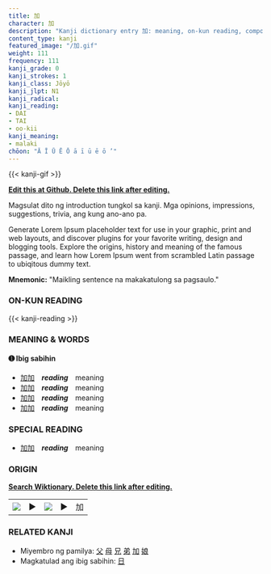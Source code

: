```yaml
---
title: 加
character: 加
description: "Kanji dictionary entry 加: meaning, on-kun reading, compounds, origin, related kanji"
content_type: kanji
featured_image: "/加.gif"
weight: 111
frequency: 111
kanji_grade: 0
kanji_strokes: 1
kanji_class: Jōyō
kanji_jlpt: N1
kanji_radical: 
kanji_reading: 
- DAI
- TAI
- oo-kii
kanji_meaning:
- malaki
chōon: "Ā Ī Ū Ē Ō ā ī ū ē ō ’"
---
```

[//]: # (Don't edit the line below. Kanji animated GIF code is automatically generated.)
{{< kanji-gif >}}

[//]: # (Edit below this line.)

**[Edit this at Github. Delete this link after editing.](https://github.com/tim0g/tim/tree/main/content/kanji/加/index.md)**

Magsulat dito ng introduction tungkol sa kanji. Mga opinions, impressions, suggestions, trivia, ang kung ano-ano pa.

Generate Lorem Ipsum placeholder text for use in your graphic, print and web layouts, and discover plugins for your favorite writing, design and blogging tools. Explore the origins, history and meaning of the famous passage, and learn how Lorem Ipsum went from scrambled Latin passage to ubiqitous dummy text.
 
**Mnemonic:** "Maikling sentence na makakatulong sa pagsaulo."

### ON-KUN READING

[//]: # (Don't edit the line below. ON-KUN READING code is automatically generated.)
{{< kanji-reading >}}

### MEANING & WORDS

#### ➊ **Ibig sabihin**
  - [加](../加)[加](../加)　***reading***　meaning
  - [加](../加)[加](../加)　***reading***　meaning
  - [加](../加)[加](../加)　***reading***　meaning
  - [加](../加)[加](../加)　***reading***　meaning

### SPECIAL READING
  - [加](../加)[加](../加)　***reading***　meaning

### ORIGIN

**[Search Wiktionary. Delete this link after editing.](https://wiktionary.org/wiki/加)**
<table class="kanji-table"><tr><td>
<img src="60px-加-bronze.svg.png">
</td><td>▶</td><td>
<img src="60px-加-oracle.svg.png">
</td><td>▶</td>
<td class="kanji-origin">加</td>
</tr></table>

### RELATED KANJI
- Miyembro ng pamilya: [父](../父) [母](../母) [兄](../兄) [弟](../弟) [加](../加) [娘](../娘)
- Magkatulad ang ibig sabihin: [日](../日)
